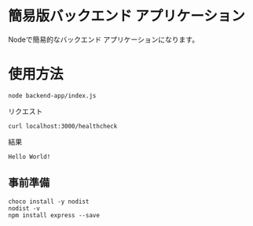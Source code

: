 
# 簡易版バックエンド アプリケーション

Nodeで簡易的なバックエンド アプリケーションになります。

# 使用方法
```
node backend-app/index.js
```

リクエスト
```
curl localhost:3000/healthcheck
```

結果
```
Hello World!
```


## 事前準備

```
choco install -y nodist
nodist -v
npm install express --save
```

